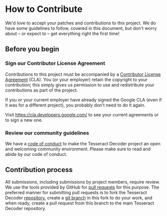 # How to Contribute

We'd love to accept your patches and contributions to this project. We do have
some guidelines to follow, covered in this document, but don't worry about – or
expect to – get everything right the first time!

## Before you begin

### Sign our Contributor License Agreement

Contributions to this project must be accompanied by a [Contributor License
Agreement](https://cla.developers.google.com/about) (CLA). You (or your
employer) retain the copyright to your contribution; this simply gives us
permission to use and redistribute your contributions as part of the project.

If you or your current employer have already signed the Google CLA (even if it
was for a different project), you probably don't need to do it again.

Visit https://cla.developers.google.com/ to see your current agreements or to
sign a new one.

### Review our community guidelines

We have a [code of conduct](CODE_OF_CONDUCT.md) to make the Tesseract Decoder
project an open and welcoming community environment. Please make sure to read
and abide by our code of conduct.

## Contribution process

All submissions, including submissions by project members, require review. We
use the tools provided by GitHub for [pull
requests](https://help.github.com/articles/about-pull-requests/) for this
purpose. The preferred manner for submitting pull requests is to fork the
Tesseract Decoder [repository](https://github.com/quantumlib/tesseract-decoder),
create a [git
branch](https://git-scm.com/book/en/v2/Git-Branching-Branches-in-a-Nutshell) in
this fork to do your work, and when ready, create a pull request from this
branch to the main Tesseract Decoder repository.

